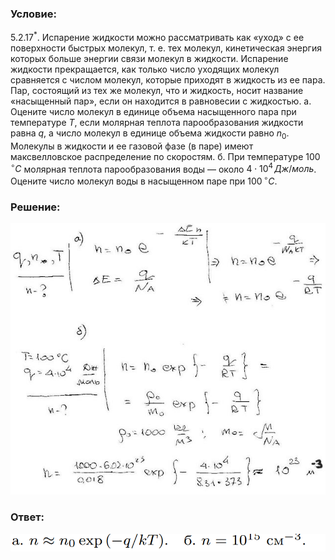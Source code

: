 ###  Условие: 

$5.2.17^*.$ Испарение жидкости можно рассматривать как «уход» с ее поверхности быстрых молекул, т. е. тех молекул, кинетическая энергия которых больше энергии связи молекул в жидкости. Испарение жидкости прекращается, как только число уходящих молекул сравняется с числом молекул, которые приходят в жидкость из ее пара. Пар, состоящий из тех же молекул, что и жидкость, носит название «насыщенный пар», если он находится в равновесии с жидкостью. а. Оцените число молекул в единице объема насыщенного пара при температуре $T$, если молярная теплота парообразования жидкости равна $q$, а число молекул в единице объема жидкости равно $n_0$. Молекулы в жидкости и ее газовой фазе (в паре) имеют максвелловское распределение по скоростям. б. При температуре $100 \,^{\circ}C$ молярная теплота парообразования воды — около $4 \cdot 10^4 \,Дж/моль$. Оцените число молекул воды в насыщенном паре при $100 \,^{\circ}C$. 

###  Решение: 

![|640x551, 67%](../../img/5.2.17/1.jpg) 

###  Ответ: 

![|809x45, 84%](../../img/5.2.17/ans.png) 
